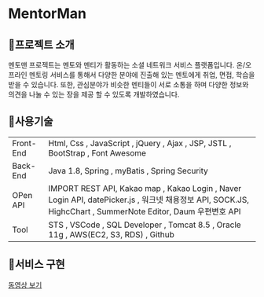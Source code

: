 # MentorMan

<h2>🌼프로젝트 소개</h2>
<p>멘토맨 프로젝트는 멘토와 멘티가 활동하는 소셜 네트워크 서비스 플랫폼입니다.
온/오프라인 멘토링 서비스를 통해서 다양한 분야에 진출해 있는 멘토에게 취업, 면접, 학습을 받을 수 있습니다. 
또한, 관심분야가 비슷한 멘티들이 서로 소통을 하며 다양한 정보와 의견을 나눌 수 있는 장을 제공 할 수 있도록 개발하였습니다.</P>


<h2>🌼사용기술</h2>
<table>
  <tr>
    <td>Front-End</td>
    <td>Html, Css , JavaScript , jQuery , Ajax , JSP, JSTL , BootStrap , Font Awesome</td>
  </tr>
  <tr>
    <td>Back-End</td>
    <td>Java 1.8, Spring , myBatis , Spring Security</td>
  </tr>
  <tr>
    <td>OPen API</td>
    <td>IMPORT REST API, Kakao  map , Kakao Login , Naver Login API, datePicker.js , 워크넷 채용정보 API, SOCK.JS, HighcChart , SummerNote Editor, Daum 우편변호 API</td>
  </tr>
  <tr>
    <td>Tool</td>
    <td>STS , VSCode , SQL Developer , Tomcat 8.5 , Oracle 11g  , AWS(EC2, S3, RDS) , Github</td>
  </tr>
  
</table>

<h2>🌼서비스 구현</h2>
<a href="https://youtu.be/h6yz7b_eUNw">동영상 보기</a>
